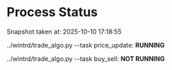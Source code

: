 # Process Status

Snapshot taken at: 2025-10-10 17:18:55

../wintrd/trade_algo.py --task price_update: **RUNNING**

../wintrd/trade_algo.py --task buy_sell: **NOT RUNNING**

